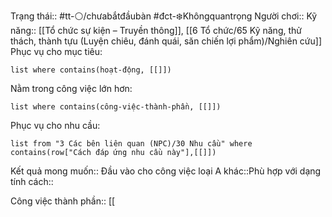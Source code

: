 Trạng thái:: #tt-⚪/chưabắtđầubàn
#đct-❄️Khôngquantrọng
Người chơi::
Kỹ năng:: [[Tổ chức sự kiện – Truyền thông]], [[6 Tổ chức/65 Kỹ năng, thử thách, thành tựu (Luyện chiêu, đánh quái, săn chiến lợi phẩm)/Nghiên cứu]]
Phục vụ cho mục tiêu:
```dataview
list where contains(hoạt-động, [[]])
```
Nằm trong công việc lớn hơn:
```dataview
list where contains(công-việc-thành-phần, [[]])
```
Phục vụ cho nhu cầu:
```dataview
list from "3 Các bên liên quan (NPC)/30 Nhu cầu" where contains(row["Cách đáp ứng nhu cầu này"],[[]])
```

Kết quả mong muốn:: 
Đầu vào cho công việc loại A khác::Phù hợp với dạng tính cách::

Công việc thành phần:: [[